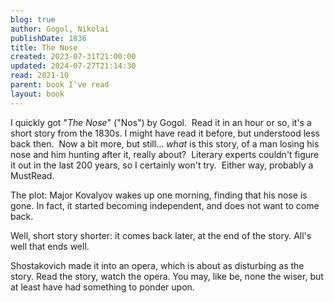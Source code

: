 ```yaml
---  
blog: true  
author: Gogol, Nikolai  
publishDate: 1836  
title: The Nose  
created: 2023-07-31T21:00:00  
updated: 2024-07-27T21:14:30  
read: 2021-10  
parent: book I've read  
layout: book  
---  
```

  
I quickly got "_The Nose_" ("Nos") by Gogol.  Read it in an hour or so, it's a short story from the 1830s. I might have read it before, but understood less back then.  Now a bit more, but still... _what_ is this story, of a man losing his nose and him hunting after it, really about?  Literary experts couldn't figure it out in the last 200 years, so I certainly won't try.  Either way, probably a MustRead.  
  
The plot: Major Kovalyov wakes up one morning, finding that his nose is gone. In fact, it started becoming independent, and does not want to come back.  
  
Well, short story shorter: it comes back later, at the end of the story. All's well that ends well.  
  
Shostakovich made it into an opera, which is about as disturbing as the story. Read the story, watch the opera. You may, like be, none the wiser, but at least have had something to ponder upon.  
